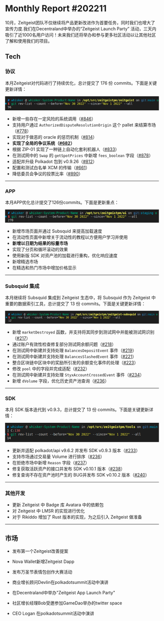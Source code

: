 # Monthly Report #202211

10月，Zeitgeist团队不仅继续将产品更新改进作为首要任务，同时我们也增大了宣传力度.我们在Decentraland中举办的“Zeitgeist Launch Party” 活动，三天内吸引了近1000名用户访问！未来我们还将举办和参与更多社区活动以让其他社区了解和使用我们的项目。

## Tech

### 协议

本月Zeitgeist对代码进行了持续优化，总计提交了 176 份 commits。下面是关键更新详情：

![](./../img/2022-12-01_11-21.png)

- 新增一些存在一定风险的系统调用（[#846](https://github.com/zeitgeistpm/zeitgeist/commit/8930d07900df3fb7b28a0de3975a0397cd300e42)）
- 支持用户通过 `AuthorizedDisputeResolutionOrigin` 这个 pallet 来结算市场（[#778](https://github.com/zeitgeistpm/zeitgeist/commit/afa3567da7f0bfadaee43276cb2412cc5456a049)）
- 实现对于做恶的 oracle 的惩罚机制（[#814](https://github.com/zeitgeistpm/zeitgeist/commit/14e5d68c1a531cf9d5cb8e8a24a8679ccf53c8a6)）
- **实现了全局的争议系统（[#682](https://github.com/zeitgeistpm/zeitgeist/commit/31a123a84eb0aaf216da9484d5c529517cda6004)）**
- 根据 ZIP-01 实现了一种链上自动化套利机器人（[#833](https://github.com/zeitgeistpm/zeitgeist/commit/6fcdae899ed74fe71ede533ce9741750bee63935)）
- 在测试网中的 `Swap` 的 `getSpotPrices` 中新增 `fees_boolean` 字段（[#878](https://github.com/zeitgeistpm/zeitgeist/commit/7bddaf3a8c78b86cbb84f41a0775d87b4c986a2b)）
- 适配并升级 Polkadot 包到 v0.9.26（[#812](https://github.com/zeitgeistpm/zeitgeist/commit/8de3b3a2a02e7f4a6e373a9ef8bd442b9099c396)）
- 配置和测试白名单 XCM 的传输（[#661](https://github.com/zeitgeistpm/zeitgeist/commit/380f577d785e1cf4f5ced9d59aa3e4f8325acdaf)）
- 降低委员会争议的投票比率（[#890](https://github.com/zeitgeistpm/zeitgeist/commit/a9cacb3195bc159c0a2f40f56b767ea9e3753c7e)）

---

### APP

本月APP优化总计提交了126份commits。下面是更新重点：

![](./../img/2022-12-01_11-16.png)

- 新增市场页面并通过 Subsquid 来提高加载速度
- 在流动性页面中新增关于流动性的教程以方便用户学习并使用
- **新增以日期为结果的标量市场**
- 实现了分页和循环滚动的效果
- 使用新版 SDK 对资产池的加载进行重构，优化响应速度
- 新增精选市场
- 在精选和热门市场中增加价格显示

---

### Subsquid 集成

本月继续将 Subsquid 集成到 Zeitgeist 生态中，将 Subsquid 作为 Zeitgeist 中重要的数据索引工具，总计提交了 13 份 commits。下面是关键更新详情：

![](./../img/2022-12-01_11-20.png)

- 新增 `marketDestroyed` 函数，并支持将其同步到测试网中并能被测试网识别（[#217](https://github.com/zeitgeistpm/zeitgeist-subsquid/commit/63e6a436c0f706d2bf601781ee0d74864a91ccc7)）
- 通过账户有效性检查修复部分测试网余额问题（[#218](https://github.com/zeitgeistpm/zeitgeist-subsquid/commit/685af63826badb3e6f16df9a541b30e61cf923c1)）
- 在测试网中新建并支持处理 `BalancesDepositEvent` 事件（[#219](https://github.com/zeitgeistpm/zeitgeist-subsquid/commit/ac2e76279ad796de37bf7ae0117fa7fae18896a2)）
- 在测试网中新建并支持处理 `BalancesSlashedEvent` 事件（[#221](https://github.com/zeitgeistpm/zeitgeist-subsquid/commit/82e0a4ab61b77d13a689f77b35ae424efc77856a)）
- 整合区块链中区块中的奖励所引发的余额变化事件的处理（[#223](https://github.com/zeitgeistpm/zeitgeist-subsquid/commit/984dbea5013917ab8c111fca9d739450c1abf5e6)）
- 修改 `pool` 中的字段并完成适配（[#232](https://github.com/zeitgeistpm/zeitgeist-subsquid/commit/8f1c96e7fa36d4a62e7db6bf1584f421aaf6eaff)）
- 在测试网中新建并支持处理 `StyxAccountCrossedEvent` 事件（[#234](https://github.com/zeitgeistpm/zeitgeist-subsquid/commit/d74d9d34bb9086794777fd0e215741421711900c)）
- 新增 `dVolume` 字段，优化历史资产池查询（[#236](https://github.com/zeitgeistpm/zeitgeist-subsquid/commit/662d2f0b5e836c32d4bf1fdb83ac0cc4844e0b1e)）

---

### SDK

本月 SDK 版本迭代到 v0.9.3，总计提交了 13 份 commits。下面是关键更新详情：

![](./../img/2022-12-01_11-19.png)

- 更新并适配 polkadot/api v9.6.2 并发布 SDK v0.9.3 版本（[#233](https://github.com/zeitgeistpm/tools/commit/f7fcaf7b17cc5e6422123a9ad4dd87441ccb0b3e)）
- 支持市场通过交易量 Volume 进行排序（[#236](https://github.com/zeitgeistpm/tools/commit/b7a6ff32742bce5dfe0eb9343bb4791e70cd65c5)）
- 在拒绝市场中新增 `Reason` 字段（[#237](https://github.com/zeitgeistpm/tools/commit/a222e58a17e28cb0922830d3fd5d1a78c7e5ec5a)）
- 修复获取活跃资产的接口并发布 SDK v0.10.1 版本（[#238](https://github.com/zeitgeistpm/tools/commit/ee3768727ac00a30fbd4ca078ea890a4a3a156eb)）
- 修复查询不存在资产池时产生的 BUG并发布 SDK v0.10.2 版本（[#240](https://github.com/zeitgeistpm/tools/commit/98be2be9f046021bd877c19cadf80e1ce6e745dc)）

---

### 其他开发

- 更新 Zeitgeist 中 Badge 库 Avatara 中的依赖包
- 对 Zeitgeist 中 LMSR 的实现进行优化 
- 对于 Rikiddo 增加了 Rust 版本的实现，为之后引入 Zeitgeist 做准备

---

## 市场

- 发布第一个Zeitgeist改善提案

- Nova Wallet新增Zeitgeist Dapp

- 发布万圣节表情包创作大赛活动

- 商业增长顾问Devlin在polkadotsummit活动中演讲

- 在Decentraland中举办"Zeitgeist App Launch Party"

- 社区增长经理Bob受邀参加GameDao举办的twitter space

- CEO Logan 在polkadotsummit活动中演讲
